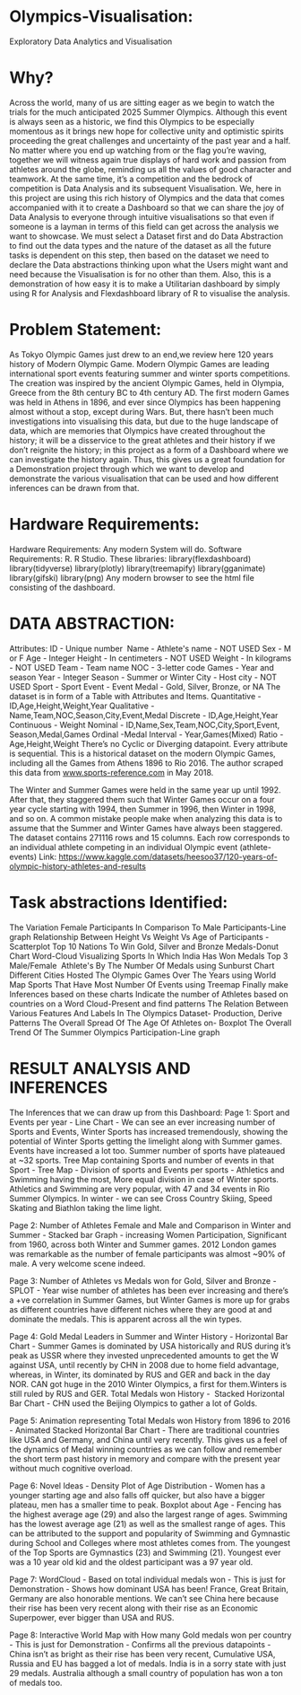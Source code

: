 # Olympics-Visualisation:
Exploratory Data Analytics and Visualisation

# Why?
Across the world, many of us are sitting eager as we begin to watch the trials for the much anticipated 2025 Summer Olympics. Although this event is always seen as a historic, we find this Olympics to be especially momentous as it brings new hope for collective unity and optimistic spirits proceeding the great challenges and uncertainty of the past year and a half. No matter where you end up watching from or the flag you’re waving, together we will witness again true displays of hard work and passion from athletes around the globe, reminding us all the values of good character and teamwork. At the same time, it’s a competition and the bedrock of competition is Data Analysis and its subsequent Visualisation. We, here in this project are using this rich history of Olympics and the data that comes accompanied with it to create a Dashboard so that we can share the joy of Data Analysis to everyone through intuitive visualisations so that even if someone is a layman in terms of this field can get across the analysis we want to showcase. We must select a Dataset first and do Data Abstraction to find out the data types and the nature of the dataset as all the future tasks is dependent on this step, then based on the dataset we need to declare the Data abstractions thinking upon what the Users might want and need because the Visualisation is for no other than them. Also, this is a demonstration of how easy it is to make a Utilitarian dashboard by simply using R for Analysis and Flexdashboard library of R to visualise the analysis.

# Problem Statement:
As Tokyo Olympic Games just drew to an end,we review here 120 years history of Modern Olympic Game. Modern Olympic Games are leading international sport events featuring summer and winter sports competitions. The creation was inspired by the ancient Olympic Games, held in Olympia, Greece from the 8th century BC to 4th century AD. The first modern Games was held in Athens in 1896, and ever since Olympics has been happening almost without a stop, except during Wars. But, there hasn’t been much investigations into visualising this data, but due to the huge landscape of data, which are memories that Olympics have created throughout the history; it will be a disservice to the great athletes and their history if we don’t reignite the history; in this project as a form of a Dashboard where we can investigate the history again. Thus, this gives us a great foundation for a Demonstration project through which we want to develop and demonstrate the various visualisation that can be used and how different inferences can be drawn from that.

# Hardware Requirements:
Hardware Requirements:
Any modern System will do.
Software Requirements:
R.
R Studio.
These libraries:
library(flexdashboard)
library(tidyverse)
library(plotly)
library(treemapify)
library(gganimate)
library(gifski)
library(png)
Any modern browser to see the html file consisting of the dashboard.

# DATA ABSTRACTION:
Attributes:
ID - Unique number 
Name - Athlete's name - NOT USED
Sex - M or F
Age - Integer
Height - In centimeters - NOT USED
Weight - In kilograms - NOT USED
Team - Team name
NOC - 3-letter code
Games - Year and season
Year - Integer
Season - Summer or Winter
City - Host city - NOT USED
Sport - Sport
Event - Event
Medal - Gold, Silver, Bronze, or NA
The dataset is in form of a Table with Attributes and Items.
Quantitative - ID,Age,Height,Weight,Year
Qualitative - Name,Team,NOC,Season,City,Event,Medal
Discrete - ID,Age,Height,Year
Continuous - Weight
Nominal - ID,Name,Sex,Team,NOC,City,Sport,Event, Season,Medal,Games
Ordinal -Medal
Interval - Year,Games(Mixed)
Ratio -Age,Height,Weight
There’s no Cyclic or Diverging datapoint. Every attribute is sequential.
This is a historical dataset on the modern Olympic Games, including all the Games from Athens 1896 to Rio 2016. The author scraped this data from www.sports-reference.com in May 2018. 

The Winter and Summer Games were held in the same year up until 1992. After that, they staggered them such that Winter Games occur on a four year cycle starting with 1994, then Summer in 1996, then Winter in 1998, and so on. A common mistake people make when analyzing this data is to assume that the Summer and Winter Games have always been staggered.
The dataset contains 271116 rows and 15 columns. Each row corresponds to an individual athlete competing in an individual Olympic event (athlete-events)
Link: https://www.kaggle.com/datasets/heesoo37/120-years-of-olympic-history-athletes-and-results

# Task abstractions Identified:
The Variation Female Participants In Comparison To Male Participants-Line graph
Relationship Between Height Vs Weight Vs Age of Participants -Scatterplot
Top 10 Nations To Win Gold, Silver and Bronze Medals-Donut Chart
Word-Cloud Visualizing Sports In Which India Has Won Medals
Top 3 Male/Female  Athlete's By The Number Of Medals using Sunburst Chart
Different Cities Hosted The Olympic Games Over The Years using World Map
Sports That Have Most Number Of Events using Treemap
Finally make Inferences based on these charts
Indicate the number of Athletes based on countries on a Word Cloud-Present and find patterns
The Relation Between Various Features And Labels In The Olympics Dataset- Production, Derive Patterns
The Overall Spread Of The Age Of Athletes on- Boxplot
The Overall Trend Of The Summer Olympics Participation-Line graph

# RESULT ANALYSIS AND INFERENCES

The Inferences that we can draw up from this Dashboard:
Page 1:
Sport and Events per year - Line Chart - We can see an ever increasing number of Sports and Events, Winter Sports has increased tremendously, showing the potential of Winter Sports getting the limelight along with Summer games. Events have increased a lot too. Summer number of sports have plateaued at ~32 sports.
Tree Map containing Sports and number of events in that Sport - Tree Map - Division of sports and Events per sports - Athletics and Swimming having the most, More equal division in case of Winter sports. Athletics and Swimming are very popular, with 47 and 34 events in Rio Summer Olympics. In winter - we can see Cross Country Skiing, Speed Skating and Biathlon taking the lime light.

Page 2:
Number of Athletes Female and Male and Comparison in Winter and Summer - Stacked bar Graph - increasing Women Participation, Significant from 1960, across both Winter and Summer games. 2012 London games was remarkable as the number of female participants was almost ~90% of male. A very welcome scene indeed.

Page 3:
Number of Athletes vs Medals won for Gold, Silver and Bronze - SPLOT - Year wise number of athletes has been ever increasing and there’s a +ve correlation in Summer Games, but Winter Games is more up for grabs as different countries have different niches where they are good at and dominate the medals. This is apparent across all the win types.

Page 4:
Gold Medal Leaders in Summer and Winter History - Horizontal Bar Chart - Summer Games is dominated by USA historically and RUS during it’s peak as USSR where they invested unprecedented amounts to get the W against USA, until recently by CHN in 2008 due to home field advantage, whereas, in Winter, its dominated by RUS and GER and back in the day NOR. CAN got huge in the 2010 Winter Olympics, a first for them.Winters is still ruled by RUS and GER.
Total Medals won History -  Stacked Horizontal Bar Chart - CHN used the Beijing Olympics to gather a lot of Golds. 

Page 5:
Animation representing Total Medals won History from 1896 to 2016 - Animated Stacked Horizontal Bar Chart - There are traditional countries like USA and Germany, and China until very recently. This gives us a feel of the dynamics of Medal winning countries as we can follow and remember the short term past history in memory and compare with the present year without much cognitive overload.

Page 6:
Novel Ideas - Density Plot of Age Distribution - Women has a younger starting age and also falls off quicker, but also have a bigger plateau, men has a smaller time to peak.
Boxplot about Age - Fencing has the highest average age (29) and also the largest range of ages. Swimming has the lowest average age (21) as well as the smallest range of ages. This can be attributed to the support and popularity of Swimming and Gymnastic during School and Colleges where most athletes comes from. The youngest of the Top Sports are Gymnastics (23) and Swimming (21). Youngest ever was a 10 year old kid and the oldest participant was a 97 year old.

Page 7:
WordCloud - Based on total individual medals won -  This is just for Demonstration - Shows how dominant USA has been! France, Great Britain, Germany are also honorable mentions. We can’t see China here because their rise has been very recent along with their rise as an Economic Superpower, ever bigger than USA and RUS.

Page 8:
Interactive World Map with How many Gold medals won per country - This is just for Demonstration - Confirms all the previous datapoints - China isn’t as bright as their rise has been very recent, Cumulative USA, Russia and EU has bagged a lot of medals. India is in a sorry state with just 29 medals. Australia although a small country of population has won a ton of medals too.
